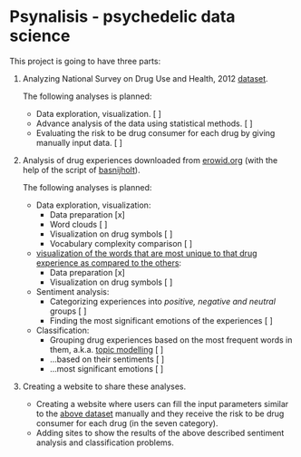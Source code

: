 # Psynalisis - psychedelic data science
This project is going to have three parts:

1. Analyzing National Survey on Drug Use and Health, 2012 [dataset](https://www.icpsr.umich.edu/web/ICPSR/studies/34933#).

   The following analyses is planned:

   - Data exploration, visualization. [ ]
   - Advance analysis of the data using statistical methods. [ ]
   - Evaluating the risk to be drug consumer for each drug by giving manually input data. [ ]

2. Analysis of drug experiences downloaded from [erowid.org](https://erowid.org) (with the help of the script of [basnijholt](https://github.com/basnijholt/psychedelic-data-science)).

   The following analyses is planned: 

   - Data exploration, visualization: 
     - Data preparation [x]
     - Word clouds [ ]
     - Visualization on drug symbols [ ]
     - Vocabulary complexity comparison [ ]
   - [visualization of the words that are most unique to that drug experience as compared to the others](https://www.rehabs.com/explore/drug-experiences/):
     - Data preparation [x]
     - Visualization on drug symbols [ ]
   - Sentiment analysis:
     - Categorizing experiences into *positive, negative and neutral* groups [ ]
     - Finding the most significant emotions of the experiences [ ]
   - Classification:
     - Grouping drug experiences based on the most frequent words in them, a.k.a. [topic modelling](https://en.wikipedia.org/wiki/Topic_model) [ ]
     - ...based on their sentiments [ ]
     - ...most significant emotions [ ]

3. Creating a website to share these analyses. 
   - Creating a website where users can fill the input parameters similar to the [above dataset](https://github.com/deepak525/Drug-Consumption) manually and they receive the risk to be drug consumer for each drug (in the seven category).
   - Adding sites to show the results of the above described sentiment analysis and classification problems. 

